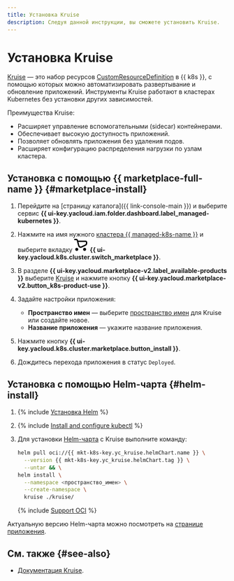 ```yaml
---
title: Установка Kruise
description: Следуя данной инструкции, вы сможете установить Kruise.
---
```


# Установка Kruise


[Kruise](https://openkruise.io/) — это набор ресурсов [CustomResourceDefinition](https://kubernetes.io/docs/tasks/extend-kubernetes/custom-resources/custom-resource-definitions/) в {{ k8s }}, с помощью которых можно автоматизировать развертывание и обновление приложений. Инструменты Kruise работают в кластерах Kubernetes без установки других зависимостей.

Преимущества Kruise:

* Расширяет управление вспомогательными (sidecar) контейнерами.
* Обеспечивает высокую доступность приложений.
* Позволяет обновлять приложения без удаления подов.
* Расширяет конфигурацию распределения нагрузки по узлам кластера.

## Установка с помощью {{ marketplace-full-name }} {#marketplace-install}

1. Перейдите на [страницу каталога]({{ link-console-main }}) и выберите сервис **{{ ui-key.yacloud.iam.folder.dashboard.label_managed-kubernetes }}**.
1. Нажмите на имя нужного [кластера {{ managed-k8s-name }}](../../concepts/index.md#kubernetes-cluster) и выберите вкладку ![image](../../../_assets/console-icons/shopping-cart.svg) **{{ ui-key.yacloud.k8s.cluster.switch_marketplace }}**.
1. В разделе **{{ ui-key.yacloud.marketplace-v2.label_available-products }}** выберите [Kruise](/marketplace/products/yc/kruise) и нажмите кнопку **{{ ui-key.yacloud.marketplace-v2.button_k8s-product-use }}**.
1. Задайте настройки приложения:

   * **Пространство имен** — выберите [пространство имен](../../concepts/index.md#namespace) для Kruise или создайте новое.
   * **Название приложения** — укажите название приложения.

1. Нажмите кнопку **{{ ui-key.yacloud.k8s.cluster.marketplace.button_install }}**.
1. Дождитесь перехода приложения в статус `Deployed`.

## Установка с помощью Helm-чарта {#helm-install}

1. {% include [Установка Helm](../../../_includes/managed-kubernetes/helm-install.md) %}
1. {% include [Install and configure kubectl](../../../_includes/managed-kubernetes/kubectl-install.md) %}
1. Для установки [Helm-чарта](https://helm.sh/docs/topics/charts/) с Kruise выполните команду:

   ```bash
   helm pull oci://{{ mkt-k8s-key.yc_kruise.helmChart.name }} \
     --version {{ mkt-k8s-key.yc_kruise.helmChart.tag }} \
     --untar && \
   helm install \
     --namespace <пространство_имен> \
     --create-namespace \
     kruise ./kruise/
   ```

   {% include [Support OCI](../../../_includes/managed-kubernetes/note-helm-experimental-oci.md) %}

Актуальную версию Helm-чарта можно посмотреть на [странице приложения](/marketplace/products/yc/kruise#docker-images).

## См. также {#see-also}

* [Документация Kruise](https://openkruise.io/docs/).
